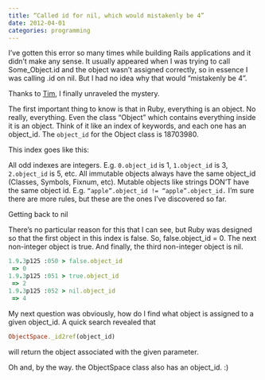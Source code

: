 ```yaml
---
title: “Called id for nil, which would mistakenly be 4”
date: 2012-04-01
categories: programming
---
```


I’ve gotten this error so many times while building Rails applications and it didn’t make any sense.
It usually appeared when I was trying to call Some_Object.id and the object wasn’t assigned correctly,
so in essence I was calling .id on nil. But I had no idea why that would “mistakenly be 4”.

Thanks to [Tim][1], I finally unraveled the mystery.

The first important thing to know is that in Ruby, everything is an object. No really, everything.
Even the class “Object” which contains everything inside it is an object. Think of it like an
index of keywords, and each one has an object_id. The `object_id` for the Object class is 18703980.

This index goes like this:

All odd indexes are integers. E.g. `0.object_id` is 1, `1.object_id` is 3, `2.object_id` is 5, etc.
All immutable objects always have the same object_id (Classes, Symbols, Fixnum, etc). Mutable objects
like strings DON’T have the same object id. E.g. `“apple”.object_id != “apple”.object_id.`
I’m sure there are more rules, but these are the ones I’ve discovered so far.

Getting back to nil

There’s no particular reason for this that I can see, but Ruby was designed so that the first
object in this index is false. So, false.object_id = 0. The next non-integer object is true. And
finally, the third non-integer object is nil.

```ruby
1.9.3p125 :050 > false.object_id
 => 0
1.9.3p125 :051 > true.object_id
 => 2
1.9.3p125 :052 > nil.object_id
 => 4
```

My next question was obviously, how do I find what object is assigned to a given object_id. A quick
search revealed that

```ruby
ObjectSpace._id2ref(object_id)
```

will return the object associated with the given parameter.

Oh and, by the way. the ObjectSpace class also has an object_id. :)

[1]: https://twitter.com/timocratic
